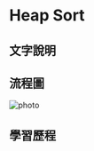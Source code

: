 # Heap Sort
## 文字說明
## 流程圖
![photo](https://github.com/stopraining/LearningNote/blob/master/pic/HeapSort.jpeg)
## 學習歷程



